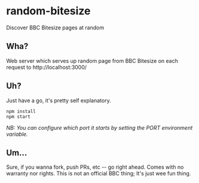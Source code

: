 # random-bitesize

Discover BBC Bitesize pages at random

## Wha?

Web server which serves up random page from BBC Bitesize on each request to http://localhost:3000/

## Uh?

Just have a go, it's pretty self explanatory.

```
npm install
npm start
```

*NB: You can configure which port it starts by setting the PORT environment variable.*
  
## Um...

Sure, if you wanna fork, push PRs, etc -- go right ahead. Comes with no warranty nor rights. This is not an official BBC thing; It's just wee fun thing. 

